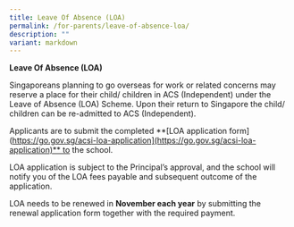 ```yaml
---
title: Leave Of Absence (LOA)
permalink: /for-parents/leave-of-absence-loa/
description: ""
variant: markdown
---
```

**Leave Of Absence (LOA)**

Singaporeans planning to go overseas for work or related concerns may reserve a place for their child/ children in ACS (Independent) under the Leave of Absence (LOA) Scheme. Upon their return to Singapore the child/ children can be re-admitted to ACS (Independent).

Applicants are to submit the completed **[LOA application form](https://go.gov.sg/acsi-loa-application](https://go.gov.sg/acsi-loa-application)** to the school.

LOA application is subject to the Principal’s approval, and the school will notify you of the LOA fees payable and subsequent outcome of the application.

LOA needs to be renewed in **November each year** by submitting the renewal application form together with the required payment.

